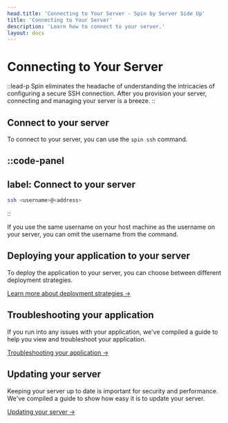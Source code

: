 ```yaml
---
head.title: 'Connecting to Your Server - Spin by Server Side Up'
title: 'Connecting to Your Server'
description: 'Learn how to connect to your server.'
layout: docs
---
```


# Connecting to Your Server
::lead-p
Spin eliminates the headache of understanding the intricacies of configuring a secure SSH connection. After you provision your server, connecting and managing your server is a breeze.
::

## Connect to your server
To connect to your server, you can use the `spin ssh` command.

::code-panel
---
label: Connect to your server
---
```bash
ssh <username>@<address>
```
::

If you use the same username on your host machine as the username on your server, you can omit the username from the command.

## Deploying your application to your server
To deploy the application to your server, you can choose between different deployment strategies.

[Learn more about deployment strategies →](/docs/deployment/choosing-a-deployment-strategy)

## Troubleshooting your application
If you run into any issues with your application, we've compiled a guide to help you view and troubleshoot your application.

[Troubleshooting your application →](/docs/server-access/troubleshooting-your-application)

## Updating your server
Keeping your server up to date is important for security and performance. We've compiled a guide to show how easy it is to update your server.

[Updating your server →](/docs/server-access/updating-your-server)
